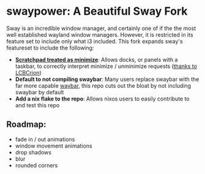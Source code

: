 # swaypower: A Beautiful Sway Fork

Sway is an incredible window manager, and certainly one of if the the most well established wayland window managers. However, it is restricted in its feature set to include only what i3 included. This fork expands sway's featureset to include the following:

+ **[Scratchpad treated as minimize](https://github.com/WillPower3309/swaypower/commit/f6aac41efee81c3edfda14be8ddb375827c81d9e)**: Allows docks, or panels with a taskbar, to correctly interpret minimize / unminimize requests ([thanks to LCBCrion](https://github.com/swaywm/sway/issues/6457))
+ **Default to not compiling swaybar**: Many users replace swaybar with the far more capable [waybar](https://github.com/Alexays/Waybar), this repo cuts out the bloat by not including swaybar by default
+ **Add a nix flake to the repo**: Allows nixos users to easily contribute to and test this repo


## Roadmap:
+ fade in / out animations
+ window movement animations
+ drop shadows
+ blur
+ rounded corners
